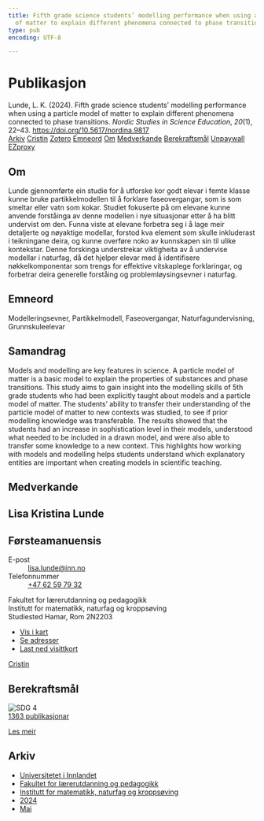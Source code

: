```yaml
---
title: Fifth grade science students’ modelling performance when using a particle model
  of matter to explain different phenomena connected to phase transitions
type: pub
encoding: UTF-8

---
```

<h1>Publikasjon</h1>
<article id="csl-bib-container-AQTTCZRE" class="csl-bib-container">
  <div class="csl-bib-body"> <div class="csl-entry">Lunde, L. K. (2024). Fifth grade science students’ modelling performance when using a particle model of matter to explain different phenomena connected to phase transitions. <i>Nordic Studies in Science Education</i>, <i>20</i>(1), 22–43. <a href="https://doi.org/10.5617/nordina.9817">https://doi.org/10.5617/nordina.9817</a></div> </div>
  <div class="csl-bib-buttons">
    <a href="#taxonomy-article-AQTTCZRE" alt="archive" class="csl-bib-button">Arkiv</a>
    <a href="https://app.cristin.no/results/show.jsf?id=2268666" alt="Cristin" class="csl-bib-button">Cristin</a>
    <a href="http://zotero.org/groups/5881554/items/AQTTCZRE" alt="Zotero" class="csl-bib-button">Zotero</a>
    <a href="#keywords-article-AQTTCZRE" alt="keywords" class="csl-bib-button">Emneord</a>
    <a href="#about-article-AQTTCZRE" alt="about_pub" class="csl-bib-button">Om</a>
    <a href="#contributors-article-AQTTCZRE" alt="contributors" class="csl-bib-button">Medverkande</a>
    <a href="#sdg-article-AQTTCZRE" alt="sdg" class="csl-bib-button">Berekraftsmål</a>
    <a href="https://doi.org/10.5617/nordina.9817" alt="Unpaywall" class="csl-bib-button">Unpaywall</a>
    <a href="https://doi.org/10.5617/nordina.9817" alt="EZproxy" class="csl-bib-button">EZproxy</a>
  </div>
  <div id="csl-bib-meta-container-AQTTCZRE"></div>
</article>
<div id="csl-bib-meta-AQTTCZRE" class="csl-bib-meta">
  <article id="about-article-AQTTCZRE" class="about_pub-article">
    <h1>Om</h1>
    Lunde gjennomførte ein studie for å utforske kor godt elevar i femte klasse kunne bruke partikkelmodellen til å forklare faseovergangar, som is som smeltar eller vatn som kokar. Studiet fokuserte på om elevane kunne anvende forståinga av denne modellen i nye situasjonar etter å ha blitt undervist om den. Funna viste at elevane forbetra seg i å lage meir detaljerte og nøyaktige modellar, forstod kva element som skulle inkluderast i teikningane deira, og kunne overføre noko av kunnskapen sin til ulike kontekstar. Denne forskinga understrekar viktigheita av å undervise modellar i naturfag, då det hjelper elevar med å identifisere nøkkelkomponentar som trengs for effektive vitskaplege forklaringar, og forbetrar deira generelle forståing og problemløysingsevner i naturfag.
  </article>
  <article id="keywords-article-AQTTCZRE" class="keywords-article">
    <h1>Emneord</h1>
    Modelleringsevner, Partikkelmodell, Faseovergangar, Naturfagundervisning, Grunnskuleelevar
  </article>
  <article id="abstract-article-AQTTCZRE" class="abstract-article">
    <h1>Samandrag</h1>
    Models and modelling are key features in science. A particle model of matter is a basic model to explain the properties of substances and phase transitions. This study aims to gain insight into the modelling skills of 5th grade students who had been explicitly taught about models and a particle model of matter. The students’ ability to transfer their understanding of the particle model of matter to new contexts was studied, to see if prior modelling knowledge was transferable. The results showed that the students had an increase in sophistication level in their models, understood what needed to be included in a drawn model, and were also able to transfer some knowledge to a new context. This highlights how working with models and modelling helps students understand which explanatory entities are important when creating models in scientific teaching.
  </article>
  <article id="contributors-article-AQTTCZRE" class="contributors-article">
    <h1>Medverkande</h1>
    <div class="personas"> <div class="vrtx-hinn-person-card"> <div class="photo"> <i class="lar la-user-circle missing-person"></i> </div> <div class="info"> <hgroup><h1>Lisa Kristina Lunde</h1> <h2>Førsteamanuensis</h2> </hgroup><dl> <dt>E-post</dt> <dd> <a href="mailto:lisa.lunde@inn.no">lisa.lunde@inn.no</a> </dd> <dt>Telefonnummer</dt> <dd><a href="tel:+4762597932"> +47 62 59 79 32 </a></dd> </dl> <p> Fakultet for lærerutdanning og pedagogikk<br> Institutt for matematikk, naturfag og kroppsøving<br> Studiested Hamar, Rom 2N2203 </p> <ul class="vrtx-hinn-links"> <li><a href="https://www.google.com/maps?q=60.79677,11.07358">Vis i kart</a></li> <li><a href="https://www.inn.no/finn-en-ansatt/lisa-lunde.html#vrtx-hinn-addresses">Se adresser</a></li> <li><a href="https://www.inn.no/finn-en-ansatt/lisa-lunde.html?vrtx=vcf">Last ned visittkort</a></li> </ul> </div> </div> <a href="https://app.cristin.no/persons/show.jsf?id=8667" alt="Cristin URL" class="personas-cristin">Cristin</a> </div>
  </article>
  <article id="sdg-article-AQTTCZRE" class="sdg-article">
    <h1>Berekraftsmål</h1>
    <div class="sdg-container"><div id="sdg4" class="sdg">
        <img src="{{< params subfolder >}}images/sdg/sdg04_nn.png" class="image" alt="SDG 4">
        <div class="sdg-overlay">
          <a href="{{< params subfolder >}}nn/archive/?sdg=4#archive" class="sdg-publication-count"><span>1363</span> publikasjonar</a>
          <p><a href="https://fn.no/om-fn/fns-baerekraftsmaal/god-utdanning?lang=nno-NO" class="sdg-read-more">Les meir</a></p>
        </div>
      </div></div>
  </article>
  <article id="taxonomy-article-AQTTCZRE" class="taxonomy-article">
    <h1>Arkiv</h1>
    <ul>
      <li><a href="{{< params subfolder >}}nn/archive/?key=3DCRN523">Universitetet i Innlandet</a></li>
      <li><a href="{{< params subfolder >}}nn/archive/?key=WYNZA47F">Fakultet for lærerutdanning og pedagogikk</a></li>
      <li><a href="{{< params subfolder >}}nn/archive/?key=LLA4BC9U">Institutt for matematikk, naturfag og kroppsøving</a></li>
      <li><a href="{{< params subfolder >}}nn/archive/?key=HSQ2I35R">2024</a></li>
      <li><a href="{{< params subfolder >}}nn/archive/?key=YDBTP6TR">Mai</a></li>
    </ul>
  </article>
</div>
